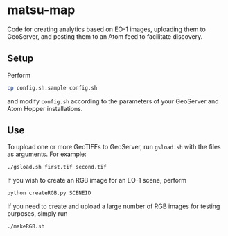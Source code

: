 matsu-map
=========

Code for creating analytics based on EO-1 images, uploading them to GeoServer,
and posting them to an Atom feed to facilitate discovery.

Setup
-----

Perform

```bash
cp config.sh.sample config.sh
```

and modify `config.sh` according to the parameters of your GeoServer and Atom
Hopper installations.

Use
---

To upload one or more GeoTIFFs to GeoServer, run `gsload.sh` with the files as
arguments. For example:

```bash
./gsload.sh first.tif second.tif
```

If you wish to create an RGB image for an EO-1 scene, perform

```bash
python createRGB.py SCENEID
```

If you need to create and upload a large number of RGB images for testing
purposes, simply run

```bash
./makeRGB.sh
```
